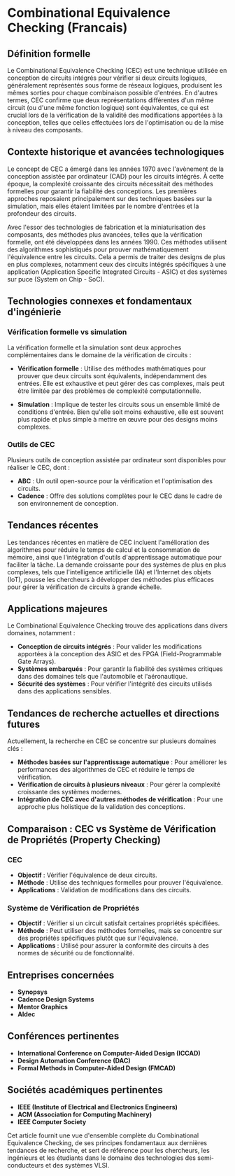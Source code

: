 # Combinational Equivalence Checking (Francais)

## Définition formelle

Le Combinational Equivalence Checking (CEC) est une technique utilisée en conception de circuits intégrés pour vérifier si deux circuits logiques, généralement représentés sous forme de réseaux logiques, produisent les mêmes sorties pour chaque combinaison possible d'entrées. En d'autres termes, CEC confirme que deux représentations différentes d'un même circuit (ou d'une même fonction logique) sont équivalentes, ce qui est crucial lors de la vérification de la validité des modifications apportées à la conception, telles que celles effectuées lors de l'optimisation ou de la mise à niveau des composants.

## Contexte historique et avancées technologiques

Le concept de CEC a émergé dans les années 1970 avec l'avènement de la conception assistée par ordinateur (CAD) pour les circuits intégrés. À cette époque, la complexité croissante des circuits nécessitait des méthodes formelles pour garantir la fiabilité des conceptions. Les premières approches reposaient principalement sur des techniques basées sur la simulation, mais elles étaient limitées par le nombre d'entrées et la profondeur des circuits.

Avec l'essor des technologies de fabrication et la miniaturisation des composants, des méthodes plus avancées, telles que la vérification formelle, ont été développées dans les années 1990. Ces méthodes utilisent des algorithmes sophistiqués pour prouver mathématiquement l'équivalence entre les circuits. Cela a permis de traiter des designs de plus en plus complexes, notamment ceux des circuits intégrés spécifiques à une application (Application Specific Integrated Circuits - ASIC) et des systèmes sur puce (System on Chip - SoC).

## Technologies connexes et fondamentaux d'ingénierie

### Vérification formelle vs simulation

La vérification formelle et la simulation sont deux approches complémentaires dans le domaine de la vérification de circuits :

- **Vérification formelle** : Utilise des méthodes mathématiques pour prouver que deux circuits sont équivalents, indépendamment des entrées. Elle est exhaustive et peut gérer des cas complexes, mais peut être limitée par des problèmes de complexité computationnelle.

- **Simulation** : Implique de tester les circuits sous un ensemble limité de conditions d'entrée. Bien qu'elle soit moins exhaustive, elle est souvent plus rapide et plus simple à mettre en œuvre pour des designs moins complexes.

### Outils de CEC

Plusieurs outils de conception assistée par ordinateur sont disponibles pour réaliser le CEC, dont :

- **ABC** : Un outil open-source pour la vérification et l'optimisation des circuits.
- **Cadence** : Offre des solutions complètes pour le CEC dans le cadre de son environnement de conception.

## Tendances récentes

Les tendances récentes en matière de CEC incluent l'amélioration des algorithmes pour réduire le temps de calcul et la consommation de mémoire, ainsi que l'intégration d'outils d'apprentissage automatique pour faciliter la tâche. La demande croissante pour des systèmes de plus en plus complexes, tels que l'intelligence artificielle (IA) et l'Internet des objets (IoT), pousse les chercheurs à développer des méthodes plus efficaces pour gérer la vérification de circuits à grande échelle.

## Applications majeures

Le Combinational Equivalence Checking trouve des applications dans divers domaines, notamment :

- **Conception de circuits intégrés** : Pour valider les modifications apportées à la conception des ASIC et des FPGA (Field-Programmable Gate Arrays).
- **Systèmes embarqués** : Pour garantir la fiabilité des systèmes critiques dans des domaines tels que l'automobile et l'aéronautique.
- **Sécurité des systèmes** : Pour vérifier l'intégrité des circuits utilisés dans des applications sensibles.

## Tendances de recherche actuelles et directions futures

Actuellement, la recherche en CEC se concentre sur plusieurs domaines clés :

- **Méthodes basées sur l'apprentissage automatique** : Pour améliorer les performances des algorithmes de CEC et réduire le temps de vérification.
- **Vérification de circuits à plusieurs niveaux** : Pour gérer la complexité croissante des systèmes modernes.
- **Intégration de CEC avec d'autres méthodes de vérification** : Pour une approche plus holistique de la validation des conceptions.

## Comparaison : CEC vs Système de Vérification de Propriétés (Property Checking)

### CEC

- **Objectif** : Vérifier l'équivalence de deux circuits.
- **Méthode** : Utilise des techniques formelles pour prouver l'équivalence.
- **Applications** : Validation de modifications dans des circuits.

### Système de Vérification de Propriétés

- **Objectif** : Vérifier si un circuit satisfait certaines propriétés spécifiées.
- **Méthode** : Peut utiliser des méthodes formelles, mais se concentre sur des propriétés spécifiques plutôt que sur l'équivalence.
- **Applications** : Utilisé pour assurer la conformité des circuits à des normes de sécurité ou de fonctionnalité.

## Entreprises concernées

- **Synopsys**
- **Cadence Design Systems**
- **Mentor Graphics**
- **Aldec**

## Conférences pertinentes

- **International Conference on Computer-Aided Design (ICCAD)**
- **Design Automation Conference (DAC)**
- **Formal Methods in Computer-Aided Design (FMCAD)**

## Sociétés académiques pertinentes

- **IEEE (Institute of Electrical and Electronics Engineers)**
- **ACM (Association for Computing Machinery)**
- **IEEE Computer Society**

Cet article fournit une vue d'ensemble complète du Combinational Equivalence Checking, de ses principes fondamentaux aux dernières tendances de recherche, et sert de référence pour les chercheurs, les ingénieurs et les étudiants dans le domaine des technologies des semi-conducteurs et des systèmes VLSI.
